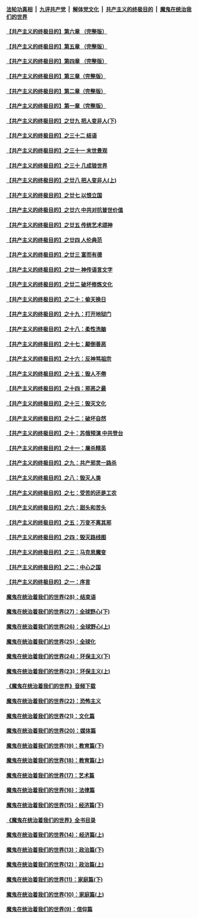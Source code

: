 ####  [法轮功真相](../../../../basic/blob/master/README.md?t=10301926) &nbsp;|&nbsp; [九评共产党](../../../../9ping.md/blob/master/README.md?t=10301926) &nbsp;|&nbsp; [解体党文化](../../../../jtdwh.md/blob/master/README.md?t=10301926)  &nbsp;|&nbsp; [共产主义的终极目的](../../../../gczydzjmd.md/blob/master/README.md?t=10301926) &nbsp;|&nbsp; [魔鬼在统治我们的世界](../../../../mgztzwmdsj.md/blob/master/README.md?t=10301926) 

#### [【共产主义的终极目的】第六章 （完整版）](../pages/nsc422/n11428913.md?t=10301926) 

#### [【共产主义的终极目的】第五章 （完整版）](../pages/nsc422/n11428912.md?t=10301926) 

#### [【共产主义的终极目的】第四章 （完整版）](../pages/nsc422/n11428907.md?t=10301926) 

#### [【共产主义的终极目的】第三章（完整版）](../pages/nsc422/n11428848.md?t=10301926) 

#### [【共产主义的终极目的】第二章（完整版）](../pages/nsc422/n11428831.md?t=10301926) 

#### [【共产主义的终极目的】第一章（完整版）](../pages/nsc422/n11417651.md?t=10301926) 

#### [【共产主义的终极目的】之廿九 把人变非人(下)](../pages/nsc422/n11344140.md?t=10301926) 

#### [【共产主义的终极目的】之三十二 结语](../pages/nsc422/n11360535.md?t=10301926) 

#### [【共产主义的终极目的】之三十一 末世景观](../pages/nsc422/n11351129.md?t=10301926) 

#### [【共产主义的终极目的】之三十 几成狼世界](../pages/nsc422/n11348280.md?t=10301926) 

#### [【共产主义的终极目的】之廿八 把人变非人(上)](../pages/nsc422/n11340492.md?t=10301926) 

#### [【共产主义的终极目的】之廿七 以恨立国](../pages/nsc422/n11336944.md?t=10301926) 

#### [【共产主义的终极目的】之廿六 中共对抗普世价值](../pages/nsc422/n11324785.md?t=10301926) 

#### [【共产主义的终极目的】之廿五 传统艺术颂神](../pages/nsc422/n11296396.md?t=10301926) 

#### [【共产主义的终极目的】之廿四 人伦典范](../pages/nsc422/n11296397.md?t=10301926) 

#### [【共产主义的终极目的】之廿三 富而有德](../pages/nsc422/n11283598.md?t=10301926) 

#### [【共产主义的终极目的】之廿一 神传语言文字](../pages/nsc422/n11263265.md?t=10301926) 

#### [【共产主义的终极目的】之廿二 破坏修炼文化](../pages/nsc422/n11245728.md?t=10301926) 

#### [【共产主义的终极目的】之二十：偷天换日](../pages/nsc422/n11238846.md?t=10301926) 

#### [【共产主义的终极目的】之十九：打开地狱门](../pages/nsc422/n11206376.md?t=10301926) 

#### [【共产主义的终极目的】之十八：柔性洗脑](../pages/nsc422/n11199994.md?t=10301926) 

#### [【共产主义的终极目的】之十七：颠倒善恶](../pages/nsc422/n11179782.md?t=10301926) 

#### [【共产主义的终极目的】之十六：反神骂祖宗](../pages/nsc422/n11166798.md?t=10301926) 

#### [【共产主义的终极目的】之十五：毁人不倦](../pages/nsc422/n11166792.md?t=10301926) 

#### [【共产主义的终极目的】之十四：邪恶之最](../pages/nsc422/n11150249.md?t=10301926) 

#### [【共产主义的终极目的】之十三：毁灭文化](../pages/nsc422/n11135227.md?t=10301926) 

#### [【共产主义的终极目的】之十二：破坏自然](../pages/nsc422/n11135214.md?t=10301926) 

#### [【共产主义的终极目的】之十：苏俄预演 中共登台](../pages/nsc422/n11118424.md?t=10301926) 

#### [【共产主义的终极目的】之十一：屠杀精英](../pages/nsc422/n11118442.md?t=10301926) 

#### [【共产主义的终极目的】之九：共产邪灵一路杀](../pages/nsc422/n11114139.md?t=10301926) 

#### [【共产主义的终极目的】之八：毁灭人类](../pages/nsc422/n11108503.md?t=10301926) 

#### [【共产主义的终极目的】之七：受苦的还是工农](../pages/nsc422/n11101809.md?t=10301926) 

#### [【共产主义的终极目的】之六：甜头和苦头](../pages/nsc422/n11096971.md?t=10301926) 

#### [【共产主义的终极目的】之五：万变不离其邪](../pages/nsc422/n11091285.md?t=10301926) 

#### [【共产主义的终极目的】之四：毁灭路线图](../pages/nsc422/n11086284.md?t=10301926) 

#### [【共产主义的终极目的】之三：马克思魔变](../pages/nsc422/n11061941.md?t=10301926) 

#### [【共产主义的终极目的】之二：中心之国](../pages/nsc422/n11047728.md?t=10301926) 

#### [【共产主义的终极目的】之一：序言](../pages/nsc422/n11086077.md?t=10301926) 

#### [魔鬼在统治着我们的世界(28)：结束语](../pages/nsc422/n10936246.md?t=10301926) 

#### [魔鬼在统治着我们的世界(27)：全球野心(下)](../pages/nsc422/n10928319.md?t=10301926) 

#### [魔鬼在统治着我们的世界(26)：全球野心(上)](../pages/nsc422/n10900318.md?t=10301926) 

#### [魔鬼在统治着我们的世界(25)：全球化](../pages/nsc422/n10788205.md?t=10301926) 

#### [魔鬼在统治着我们的世界(24)：环保主义(下)](../pages/nsc422/n10695307.md?t=10301926) 

#### [魔鬼在统治着我们的世界(23)：环保主义(上)](../pages/nsc422/n10688613.md?t=10301926) 

#### [《魔鬼在统治着我们的世界》音频下载](../pages/nsc422/n10635553.md?t=10301926) 

#### [魔鬼在统治着我们的世界(22)：恐怖主义](../pages/nsc422/n10614727.md?t=10301926) 

#### [魔鬼在统治着我们的世界(21)：文化篇](../pages/nsc422/n10597706.md?t=10301926) 

#### [魔鬼在统治着我们的世界(20)：媒体篇](../pages/nsc422/n10586579.md?t=10301926) 

#### [魔鬼在统治着我们的世界(19)：教育篇(下)](../pages/nsc422/n10564808.md?t=10301926) 

#### [魔鬼在统治着我们的世界(18)：教育篇(上)](../pages/nsc422/n10526970.md?t=10301926) 

#### [魔鬼在统治着我们的世界(17)：艺术篇](../pages/nsc422/n10499093.md?t=10301926) 

#### [魔鬼在统治着我们的世界(16)：法律篇](../pages/nsc422/n10485969.md?t=10301926) 

#### [魔鬼在统治着我们的世界(15)：经济篇(下)](../pages/nsc422/n10469975.md?t=10301926) 

#### [《魔鬼在统治着我们的世界》全书目录](../pages/nsc422/n10464261.md?t=10301926) 

#### [魔鬼在统治着我们的世界(14)：经济篇(上)](../pages/nsc422/n10457370.md?t=10301926) 

#### [魔鬼在统治着我们的世界(13)：政治篇(下)](../pages/nsc422/n10448270.md?t=10301926) 

#### [魔鬼在统治着我们的世界(12)：政治篇(上)](../pages/nsc422/n10444576.md?t=10301926) 

#### [魔鬼在统治着我们的世界(11)：家庭篇(下)](../pages/nsc422/n10440961.md?t=10301926) 

#### [魔鬼在统治着我们的世界(10)：家庭篇(上)](../pages/nsc422/n10435448.md?t=10301926) 

#### [魔鬼在统治着我们的世界(9)：信仰篇](../pages/nsc422/n10432159.md?t=10301926) 

